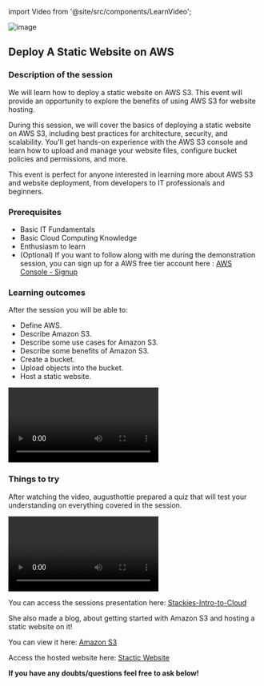 import Video from '@site/src/components/LearnVideo';

![image](https://cdn.discordapp.com/attachments/1044976252018245784/1096324204657385522/Code_With_1.png)

## Deploy A Static Website on AWS

### Description of the session

We will learn how to deploy a static website on AWS S3. This event will provide an opportunity to explore the benefits of using AWS S3 for website hosting.

During this session, we will cover the basics of deploying a static website on AWS S3, including best practices for architecture, security, and scalability. You'll get hands-on experience with the AWS S3 console and learn how to upload and manage your website files, configure bucket policies and permissions, and more.

This event is perfect for anyone interested in learning more about AWS S3 and website deployment, from developers to IT professionals and beginners.

### Prerequisites
-   Basic IT Fundamentals
-   Basic Cloud Computing Knowledge 
-   Enthusiasm to learn 
-   (Optional) If you want to follow along with me during the demonstration session, you can sign up for a AWS free tier account here : [AWS Console - Signup](https://aws.amazon.com)

### Learning outcomes

After the session you will be able to: 
- Define AWS.
- Describe Amazon S3.
- Describe some use cases for Amazon S3.   
- Describe some benefits of Amazon S3.
- Create a bucket.
- Upload objects into the bucket.    
- Host a static website.

<Video link="https://youtube.com/embed/gSImUFlC12M"></Video>

### Things to try

After watching the video, augusthottie prepared a quiz that will test your understanding on everything covered in the session.

<Video link="https://quizizz.com/embed/quiz/6419ba7ebc6121001d408db0"></Video> 

You can access the sessions presentation here: [Stackies-Intro-to-Cloud](https://www.canva.com/design/DAFcOLU-2XI/_Xy7Qp7-ZDy-TSyhzYtYwg/edit?utm_content=DAFcOLU-2XI&utm_campaign=designshare&utm_medium=link2&utm_source=sharebutton)

She also made a blog, about getting started with Amazon S3 and hosting a static website on it!

You can view it here: [Amazon S3](https://augusthottie.hashnode.dev/amazon-s3)


Access the hosted website here: [Stactic Website](http://stackies-intro-to-cloud.s3-website.af-south-1.amazonaws.com/)

**If you have any doubts/questions feel free to ask below!**

